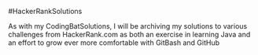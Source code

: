 #HackerRankSolutions

As with my CodingBatSolutions, I will be archiving
my solutions to various challenges from HackerRank.com
as both an exercise in learning Java and an effort to
grow ever more comfortable with GitBash and GitHub
